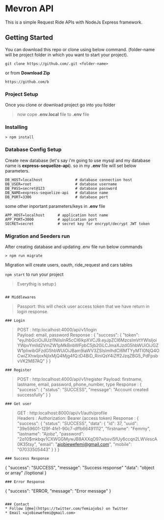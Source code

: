 # Mevron API 
This is a simple Request Ride APIs with NodeJs Express framework.

## Getting Started
You can download this repo or clone using below command. (folder-name will be project folder in which you want to start your project).
```
git clone https://github.com/.git <folder-name>
```
or from **Download Zip**
```
https://github.com/b 
```
### Project Setup
Once you clone or download project go into you folder

>now cope **.env.local** file to **.env** file

### Installing
```
> npm install
```

### Database Config Setup
Create new database (let's say i'm going to use mysql and my database name is **express-sequelize-api**).
so in my **.env** file will set below parameters.
```
DB_HOST=localhost               # database connection host
DB_USER=root                    # database username
DB_PASS=secret@123              # database password
DB_NAME=express-sequelize-api   # database name
DB_PORT=3306                    # database port
```
some other inportant parameters/keys in **.env** file
```
APP_HOST=localhost      # application host name
APP_PORT=3000           # application port
SECRET=secret           # secret key for encrypt/decrypt JWT token
```


### Migration and Seeders run
After creating database and updating .env file run below commands
```
> npm run migrate
```
Migration will create users, oauth, ride_request and cars tables

`npm start` to run your project 
>Everythig is setup:)

```

## Middlewares
```
> Passport: this will check user access token that we have return in login response.
```
### Login
```
> POST : http:localhost:4000/api/v1/login   
> Payload: email, password
> Response : 
{
    "success": {
        "token": "eyJhbGciOiJIUzI1NiIsInR5cCI6IkpXVCJ9.eyJpZCI6MzcsImVtYWlsIjoiYWpvYmlld2VmZW1pMkBnbWFpbC5jb20iLCJmaXJzdG5hbWUiOiJGZW1pIiwibGFzdG5hbWUiOiJBam9iaWV3ZSIsImlhdCI6MTYyMTI0NjQ4OCwiZXhwIjoxNjIxMjQ4Mjg4fQ.tD4BiD_RiniQsY4iZff2JzqZBG5_PdFpsbvVK2M87AQ"
    }
}
```
### Register
```
> POST : http:localhost:4000/api/v1/register
> Payload: firstname, lastname, email, password, phone_number, type
> Response : 
{
    "success": {
        "status": "SUCCESS",
        "message": "Account created successfully"
    }
}
```
### Get user
```
> GET : http:localhost:8000/api/v1/auth/profile   
> Headers : 
        Authorization: Bearer (access token)
> Response : 
{
    "success": {
        "status": "SUCCESS",
        "data": {
            "id": 37,
            "uuid": "39e59601-129f-4fe1-90c7-dffb66491112",
            "firstname": "Femmy",
            "lastname": "Ajobz",
            "password": "$2a$10$mkbqv1CXWGGMywJB8AXXqO97wbsvi5fUy6ccqn2LWVescA0K35tsy",
            "email": "ajobiewefemi@gmail.com",
            "mobile": "07033505443"
        }
    }
}
```
### Success Response
```
{
    "success": "SUCCESS",
    "message": "Success response"
    "data": "object or array" //optional
}
```
### Error Response
```
{
    "success": "ERROR,
    "message": "Error message"
}
```

### Contact 
* Follow [@me](https://twitter.com/femiajobs) on Twitter
* Email <ajobiewefemi@gmail.com>
